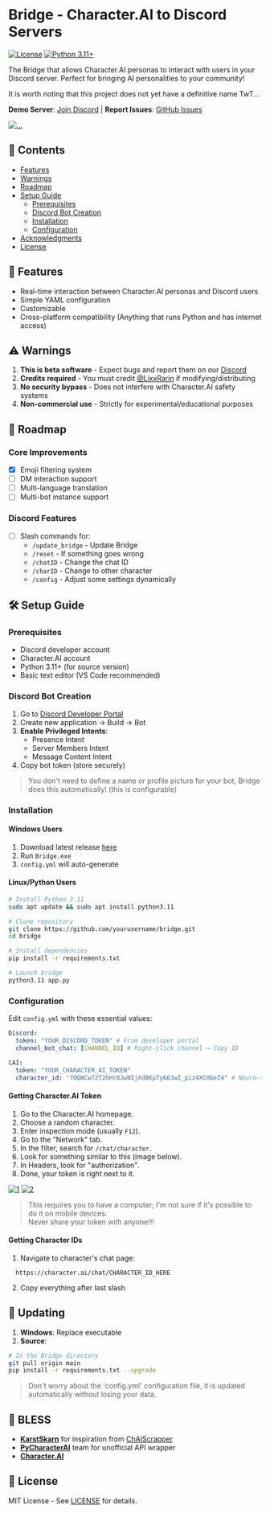 # Bridge - Character.AI to Discord Servers

[![License](https://img.shields.io/badge/License-MIT-blue.svg)](https://opensource.org/licenses/MIT)
[![Python 3.11+](https://img.shields.io/badge/Python-3.11%2B-green.svg)](https://www.python.org/downloads/)

The Bridge that allows Character.AI personas to interact with users in your Discord server. Perfect for bringing AI personalities to your community!

It is worth noting that this project does not yet have a definitive name TwT...

**Demo Server**: [Join Discord](https://discord.gg/pPSk2g8YX2) | **Report Issues**: [GitHub Issues](https://github.com/LixxRarin/CharacterAI-Discord-Bridge/issues)

<a href="https://ibb.co/kRLnXxq"><img src="https://i.ibb.co/XhnBtbF/Captura-de-tela-2025-02-02-141343.png" alt="..." border="0"></a>

## 📌 Contents
- [Features](#-features) 
- [Warnings](#-warnings)
- [Roadmap](#-roadmap)
- [Setup Guide](#-setup-guide)
  - [Prerequisites](#prerequisites)
  - [Discord Bot Creation](#discord-bot-creation)
  - [Installation](#installation)
  - [Configuration](#configuration)
- [Acknowledgments](#-BLESS)
- [License](#-license)

## 🌟 Features
- Real-time interaction between Character.AI personas and Discord users
- Simple YAML configuration
- Customizable
- Cross-platform compatibility (Anything that runs Python and has internet access)

## ⚠️ Warnings
1. **This is beta software** - Expect bugs and report them on our [Discord](#)
2. **Credits required** - You must credit [@LixxRarin](https://github.com/LixxRarin) if modifying/distributing
3. **No security bypass** - Does not interfere with Character.AI safety systems
4. **Non-commercial use** - Strictly for experimental/educational purposes

## 🚧 Roadmap
### Core Improvements
- [x] Emoji filtering system
- [ ] DM interaction support
- [ ] Multi-language translation
- [ ] Multi-bot instance support

### Discord Features
- [ ] Slash commands for:
  - `/update_bridge` - Update Bridge
  - `/reset` - If something goes wrong
  - `/chatID` - Change the chat ID
  - `/charID` - Change to other character
  - `/config` - Adjust some settings dynamically

## 🛠️ Setup Guide

### Prerequisites
- Discord developer account
- Character.AI account
- Python 3.11+ (for source version)
- Basic text editor (VS Code recommended)

### Discord Bot Creation
1. Go to [Discord Developer Portal](https://discord.com/developers/applications)
2. Create new application → Build → Bot
3. **Enable Privileged Intents**:
   - Presence Intent
   - Server Members Intent 
   - Message Content Intent
4. Copy bot token (store securely)

> You don't need to define a name or profile picture for your bot, Bridge does this automatically! (this is configurable)

### Installation

#### Windows Users
1. Download latest release [here](https://github.com/LixxRarin/CharacterAI-Discord-Bridge/releases)
2. Run `Bridge.exe`
3. `config.yml` will auto-generate

#### Linux/Python Users
```bash
# Install Python 3.11
sudo apt update && sudo apt install python3.11

# Clone repository
git clone https://github.com/yourusername/bridge.git
cd bridge

# Install dependencies
pip install -r requirements.txt

# Launch bridge
python3.11 app.py
```

### Configuration
Edit `config.yml` with these essential values:

```yaml
Discord:
  token: "YOUR_DISCORD_TOKEN" # From developer portal
  channel_bot_chat: [CHANNEL_ID] # Right-click channel → Copy ID

CAI:
  token: "YOUR_CHARACTER_AI_TOKEN"
  character_id: "7OQWCw72T2hHr8JwNIjXd8KpTy663wI_piz4XCHbeZ4" # Neuro-sama example
```
#### Getting Character.AI Token

1. Go to the Character.AI homepage.  
2. Choose a random character.  
3. Enter inspection mode (usually ```F12```).  
4. Go to the "Network" tab.  
5. In the filter, search for ```/chat/character```.  
6. Look for something similar to this (image below).  
7. In Headers, look for "authorization".  
8. Done, your token is right next to it. 

 <a href="https://ibb.co/RkqGHn5q"><img src="https://i.ibb.co/ycrmsT3r/1.png" alt="1" border="0"></a>
<a href="https://ibb.co/yBSwQLNp"><img src="https://i.ibb.co/2YNDkXFS/2.png" alt="2" border="0"></a>

> This requires you to have a computer; I'm not sure if it's possible to do it on mobile devices.  
Never share your token with anyone!!!

#### Getting Character IDs
1. Navigate to character's chat page:
 ```
   https://character.ai/chat/CHARACTER_ID_HERE
   ```
2. Copy everything after last slash

## 🔄 Updating
1. **Windows**: Replace executable
2. **Source**: 
```bash
# In the Bridge directory
git pull origin main
pip install -r requirements.txt --upgrade
```
> Don't worry about the 'config.yml' configuration file, it is updated automatically without losing your data.

## 🙏 BLESS
- **[KarstSkarn](https://github.com/KarstSkarn)** for inspiration from [ChAIScrapper](https://github.com/KarstSkarn/ChAIScrapper)
- **[PyCharacterAI](https://github.com/pycharacterai)** team for unofficial API wrapper
- **[Character.AI](https://character.ai/)**

## 📜 License
MIT License - See [LICENSE](LICENSE) for details. 